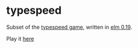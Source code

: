# typespeed

Subset of the [typespeed game](http://typespeed.sourceforge.net/), written in [elm 0.19](https://elm-lang.org/).

Play it [here](http://typespeed.v-perez.com/)
